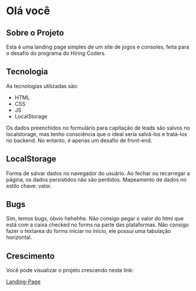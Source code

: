# Olá você

## Sobre o Projeto

Esta é uma landing page simples de um site de jogos e consoles, feita para o desafio
do programa do Hiring Coders.

## Tecnologia

As tecnologias utilizadas são:

- HTML
- CSS
- JS
- LocalStorage

Os dados preenchidos no formulário para capitação de leads são salvos no localstorage,
mas tenho consciência que o ideal seria salvá-los e tratá-los no backend. No entanto,
é apenas um desafio de front-end.

## LocalStorage

Forma de salvar dados no navegador do usuário. Ao fechar ou recarregar a página,
os dados persistidos não são perdidos. Mapeamento de dados no estilo chave: valor.

## Bugs

Sim, temos bugs, óbvio hehehhe. Não consigo pegar o valor do html que está com
a caixa checked no forms na parte das plataformas. Não consigo fazer o textarea
do forms iniciar no início, ele possui uma tabulação horizontal.
## Crescimento

Você pode visualizar o projeto crescendo neste link: 

[Landing-Page](https://williambrunos.github.io/Landing-Page-GamerStore/)